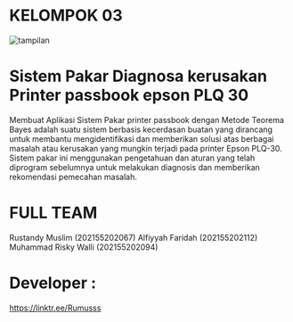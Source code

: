 # KELOMPOK 03
![tampilan](https://github.com/rustandy-muslim/SistemPakarKelompok3PrinterPassbook/assets/122608839/125bdc44-047d-4007-968a-b8c65cab05d5)

# Sistem Pakar Diagnosa kerusakan Printer passbook epson PLQ 30
Membuat Aplikasi Sistem Pakar printer passbook dengan Metode Teorema Bayes
adalah suatu sistem berbasis kecerdasan buatan yang dirancang untuk membantu mengidentifikasi dan memberikan solusi atas berbagai masalah atau kerusakan yang mungkin terjadi pada printer Epson PLQ-30. Sistem pakar ini menggunakan pengetahuan dan aturan yang telah diprogram sebelumnya untuk melakukan diagnosis dan memberikan rekomendasi pemecahan masalah.

# FULL TEAM
Rustandy Muslim (202155202067) 
Alfiyyah Faridah (202155202112)
Muhammad Risky Walli (202155202094)

# Developer :
https://linktr.ee/Rumusss

